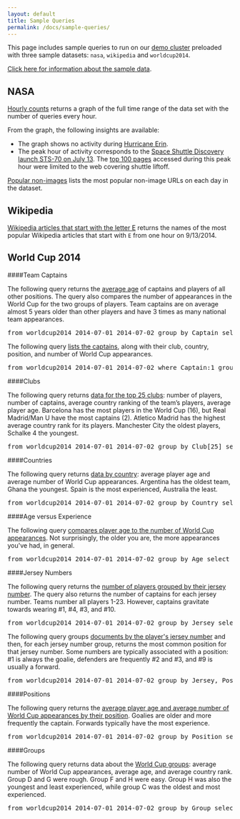 ```yaml
---
layout: default
title: Sample Queries
permalink: /docs/sample-queries/
---
```

This page includes sample queries to run on our [demo cluster](http://demo.imhotep.works/iql/) preloaded with three sample datasets: `nasa`, `wikipedia` and `worldcup2014`. 

[Click here for information about the sample data](../sample-data/).

## NASA 

[Hourly counts](http://demo.imhotep.works/iql/#q[]=from+nasa+%221995-06-30+22%3A00%3A00%22+%221995-09-02+00%3A00%3A00%22+group+by+time(1h)&view=graph) returns a graph of the full time range of the data set with the number of queries every hour. 

From the graph, the following insights are available:

- The graph shows no activity during [Hurricane Erin](http://en.wikipedia.org/wiki/Hurricane_Erin_(1995)).
- The peak hour of activity corresponds to the [Space Shuttle Discovery launch STS-70 on July 13](http://www.nasa.gov/mission_pages/shuttle/shuttlemissions/archives/sts-70.html). The [top 100 pages](http://demo.imhotep.works/iql/#q[]=from+nasa+%221995-07-13+07%3A00%3A00%22+%221995-07-13+08%3A00%3A00%22+group+by+url[100]&view=table) accessed during this peak hour were limited to the web covering shuttle liftoff.

[Popular non-images](http://demo.imhotep.works/iql/#q[]=from+nasa+%221995-07-01+00%3A00%3A00%22+%221995-09-01+00%3A00%3A00%22+where+url+!%3D~+%22.*gif%22+group+by+time(1d)%2C+url[1+by+count()]&view=table) lists the most popular non-image URLs on each day in the dataset.

## Wikipedia 

[Wikipedia articles that start with the letter E](http://demo.imhotep.works/iql/#q[]=from+wikipedia+%222014-09-13+11%3A00%3A00%22+%222014-09-13+12%3A00%3A00%22+where+title%3D~%22E.*%22+group+by+title[10+by+numRequests]+select+numRequests&view=table&table_sort[0][]=2&table_sort[0][]=desc) returns the names of the most popular Wikipedia articles that start with `E` from one hour on 9/13/2014.

## World Cup 2014

####<a name="captains"></a>Team Captains 

The following query returns the [average age](http://demo.imhotep.works/iql/#q[]=from+worldcup2014+2014-07-01+2014-07-02+group+by+Captain+select+Age%2Fcount()%2C+Selections%2Fcount()&view=table) of captains and players of all other positions. The query also compares the number of appearances in the World Cup for the two groups of players. Team captains are on average almost 5 years older than other players and have 3 times as many national team appearances.

<pre>from worldcup2014 2014-07-01 2014-07-02 group by Captain select Age/count(), Selections/count()</pre>

The following query [lists the captains](http://demo.imhotep.works/iql/#q[]=from+worldcup2014+2014-07-01+2014-07-02+where+Captain%3A1+group+by+Player%2C+Country[]%2C+Club[]%2C+Position[]+select+Selections&view=table&table_sort[0][]=5&table_sort[0][]=desc), along with their club, country, position, and number of World Cup appearances.

<pre>from worldcup2014 2014-07-01 2014-07-02 where Captain:1 group by Player, Country[], Club[], Position[] select Selections</pre>

####<a name="clubs"></a>Clubs

The following query returns [data for the top 25 clubs](http://demo.imhotep.works/iql/#q[]=from+worldcup2014+2014-07-01+2014-07-02+group+by+Club[25]+select+count()%2C+Captain%2C+Rank%2Fcount()%2C+Age%2Fcount()&view=table): number of players, number of captains, average country ranking of the team’s players, average player age. Barcelona has the most players in the World Cup (16), but Real Madrid/Man U have the most captains (2). Atletico Madrid has the highest average country rank for its players. Manchester City the oldest players, Schalke 4 the youngest.

<pre>from worldcup2014 2014-07-01 2014-07-02 group by Club[25] select count(), Captain, Rank/count(), Age/count()</pre>

####<a name="countries"></a>Countries

The following query returns [data by country](http://demo.imhotep.works/iql/#q[]=from+worldcup2014+2014-07-01+2014-07-02+group+by+Country+select+Age%2Fcount()%2C+Selections%2Fcount()&view=table&table_sort[0][]=2&table_sort[0][]=desc): average player age and average number of World Cup appearances. Argentina has the oldest team, Ghana the youngest. Spain is the most experienced, Australia the least.

<pre>from worldcup2014 2014-07-01 2014-07-02 group by Country select Age/count(), Selections/count()</pre>

####<a name="age-experience"></a>Age versus Experience

The following query [compares player age to the number of World Cup appearances](http://demo.imhotep.works/iql/#q[]=from+worldcup2014+2014-07-01+2014-07-02+group+by+Age+select+Selections%2Fcount()&view=pivot&table_sort[0][]=0&table_sort[0][]=asc&pivot_cols[]=Age&pivot_aggregator=Integer+Sum&pivot_renderer=Line+Chart). Not surprisingly, the older you are, the more appearances you've had, in general.

<pre>from worldcup2014 2014-07-01 2014-07-02 group by Age select Selections/count()</pre>

####<a name="jersey"></a>Jersey Numbers

The following query returns the [number of players grouped by their jersey number](http://demo.imhotep.works/iql/#q[]=from+worldcup2014+2014-07-01+2014-07-02+group+by+Jersey+select+count()%2C+Captain&view=table&table_sort[0][]=2&table_sort[0][]=desc). The query also returns the number of captains for each jersey number. Teams number all players 1-23. However, captains gravitate towards wearing #1, #4, #3, and #10.

<pre>from worldcup2014 2014-07-01 2014-07-02 group by Jersey select count(), Captain</pre>

The following query groups [documents by the player's jersey number](http://demo.imhotep.works/iql/#q[]=from+worldcup2014+2014-07-01+2014-07-02+group+by+Jersey%2C+Position[1]&view=table&table_sort[0][]=1&table_sort[0][]=asc) and then, for each jersey number group, returns the most common position for that jersey number. Some numbers are typically associated with a position: #1 is always the goalie, defenders are frequently #2 and #3, and #9 is usually a forward.

<pre>from worldcup2014 2014-07-01 2014-07-02 group by Jersey, Position[1]</pre>

####<a name="positions"></a>Positions

The following query returns the [average player age and average number of World Cup appearances by their position](http://demo.imhotep.works/iql/#q[]=from+worldcup2014+2014-07-01+2014-07-02+group+by+Position[4]+select+count()%2C+100*Captain%2Fcount()%2C+Age%2Fcount()%2C+Selections%2Fcount()&view=table&table_sort[0][]=2&table_sort[0][]=asc). Goalies are older and more frequently the captain. Forwards typically have the most experience.

<pre>from worldcup2014 2014-07-01 2014-07-02 group by Position select count(),100*Captain/count(), Age/count(), Selections/count()</pre>

####<a name="groups"></a>Groups

The following query returns data about the [World Cup groups](http://demo.imhotep.works/iql/#q[]=from+worldcup2014+2014-07-01+2014-07-02+group+by+Group+select+Selections%2Fcount()%2C+Age%2Fcount()%2C+Rank%2Fcount()&view=table&table_sort[0][]=3&table_sort[0][]=desc): average number of World Cup appearances, average age, and average country rank. Group D and G were rough. Group F and H were easy. Group H was also the youngest and least experienced, while group C was the oldest and most experienced.

<pre>from worldcup2014 2014-07-01 2014-07-02 group by Group select Selections/count(), Age/count(), Rank/count()</pre>
